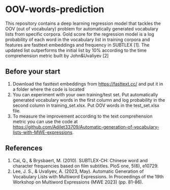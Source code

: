 # OOV-words-prediction
This repository contains a deep learning regression model that tackles the OOV (out of vocabulary) problem for automatically generated vocabulary lists from specific corpora. Gold score for the regression model is a log probability of each word in the vocabulary list in training corpora and features are fasttext embeddings and frequency in SUBTLEX [1]. The updated list outperforms the initial list by 10% according to the time comprehension metric built by John&Uvaliyev [2] 

## Before your start
1. Download the fasttext embeddings from https://fasttext.cc/ and put it in a folder where the code is located
2. You can experiment with your own training/test set. Put automatically generated vocabulary words in the first column and log probability in the second column in training_set.xlsx. Put OOV words in the test_set.xlsx file.
3. To measure the improvement according to the text comprehension metric you can use the code at https://github.com/Adilet33709/Automatic-generation-of-vocabulary-lists-with-MWE-expressions. 

## References
1. Cai, Q., & Brysbaert, M. (2010). SUBTLEX-CH: Chinese word and character frequencies based on film subtitles. PloS one, 5(6), e10729.
2. Lee, J. S., & Uvaliyev, A. (2023, May). Automatic Generation of Vocabulary Lists with Multiword Expressions. In Proceedings of the 19th Workshop on Multiword Expressions (MWE 2023) (pp. 81-86).

